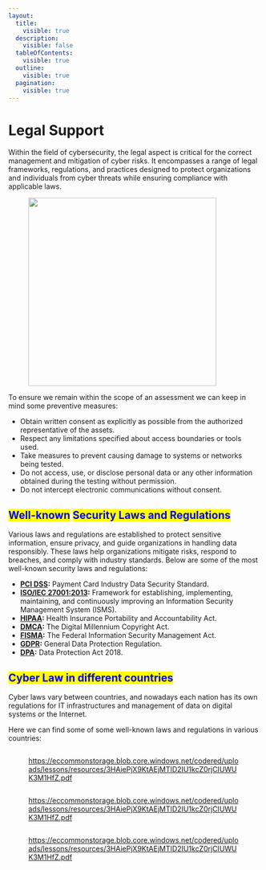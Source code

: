 ```yaml
---
layout:
  title:
    visible: true
  description:
    visible: false
  tableOfContents:
    visible: true
  outline:
    visible: true
  pagination:
    visible: true
---
```


# Legal Support

Within the field of cybersecurity, the legal aspect is critical for the correct management and mitigation of cyber risks. It encompasses a range of legal frameworks, regulations, and practices designed to protect organizations and individuals from cyber threats while ensuring compliance with applicable laws.

<figure><img src="../../.gitbook/assets/image (18).png" alt="" width="375"><figcaption></figcaption></figure>

To ensure we remain within the scope of an assessment we can keep in mind some preventive measures:

* Obtain written consent as explicitly as possible from the authorized representative of the assets.
* Respect any limitations specified about access boundaries or tools used.
* Take measures to prevent causing damage to systems or networks being tested.
* Do not access, use, or disclose personal data or any other information obtained during the testing without permission.
* Do not intercept electronic communications without consent.

## <mark style="color:blue;">**Well-known**</mark> <mark style="color:blue;"></mark><mark style="color:blue;">Security Laws and Regulations</mark>

Various laws and regulations are established to protect sensitive information, ensure privacy, and guide organizations in handling data responsibly. These laws help organizations mitigate risks, respond to breaches, and comply with industry standards. Below are some of the most well-known security laws and regulations:

* [**PCI DSS**](https://www.pcisecuritystandards.org)**:** Payment Card Industry Data Security Standard.
* [**ISO/IEC 27001:2013**](https://www.iso.org/home.html)**:** Framework for establishing, implementing, maintaining, and continuously improving an Information Security Management System (ISMS).
* [**HIPAA**](https://www.hhs.gov/hipaa/index.html)**:** Health Insurance Portability and Accountability Act.
* [**DMCA**](https://www.copyright.gov/)**:** The Digital Millennium Copyright Act.
* [**FISMA**](https://csrc.nist.gov/)**:** The Federal Information Security Management Act.
* [**GDPR**](https://gdpr.eu/)**:** General Data Protection Regulation.
* [**DPA**](https://www.legislation.gov.uk/ukpga/2018/12/contents/enacted)**:** Data Protection Act 2018.

## <mark style="color:blue;">Cyber Law in different countries</mark>

Cyber laws vary between countries, and nowadays each nation has its own regulations for IT infrastructures and management of data on digital systems or the Internet.

Here we can find some of some well-known laws and regulations in various countries:

<figure><img src="../../.gitbook/assets/image (12) (1).png" alt=""><figcaption><p><a href="https://eccommonstorage.blob.core.windows.net/codered/uploads/lessons/resources/3HAiePjX9KtAEjMTID2IU1kcZ0rjCIUWUK3M1HfZ.pdf">https://eccommonstorage.blob.core.windows.net/codered/uploads/lessons/resources/3HAiePjX9KtAEjMTID2IU1kcZ0rjCIUWUK3M1HfZ.pdf</a></p></figcaption></figure>

<figure><img src="../../.gitbook/assets/image (9) (1).png" alt=""><figcaption><p><a href="https://eccommonstorage.blob.core.windows.net/codered/uploads/lessons/resources/3HAiePjX9KtAEjMTID2IU1kcZ0rjCIUWUK3M1HfZ.pdf">https://eccommonstorage.blob.core.windows.net/codered/uploads/lessons/resources/3HAiePjX9KtAEjMTID2IU1kcZ0rjCIUWUK3M1HfZ.pdf</a></p></figcaption></figure>

<figure><img src="../../.gitbook/assets/image (11) (1).png" alt=""><figcaption><p><a href="https://eccommonstorage.blob.core.windows.net/codered/uploads/lessons/resources/3HAiePjX9KtAEjMTID2IU1kcZ0rjCIUWUK3M1HfZ.pdf">https://eccommonstorage.blob.core.windows.net/codered/uploads/lessons/resources/3HAiePjX9KtAEjMTID2IU1kcZ0rjCIUWUK3M1HfZ.pdf</a></p></figcaption></figure>
